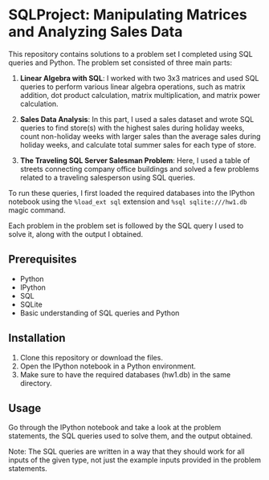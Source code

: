 # SQLProject: Manipulating Matrices and Analyzing Sales Data 

This repository contains solutions to a problem set I completed using SQL queries and Python. The problem set consisted of three main parts:

1. **Linear Algebra with SQL**: I worked with two 3x3 matrices and used SQL queries to perform various linear algebra operations, such as matrix addition, dot product calculation, matrix multiplication, and matrix power calculation. 

2. **Sales Data Analysis**: In this part, I used a sales dataset and wrote SQL queries to find store(s) with the highest sales during holiday weeks, count non-holiday weeks with larger sales than the average sales during holiday weeks, and calculate total summer sales for each type of store.

3. **The Traveling SQL Server Salesman Problem**: Here, I used a table of streets connecting company office buildings and solved a few problems related to a traveling salesperson using SQL queries. 

To run these queries, I first loaded the required databases into the IPython notebook using the `%load_ext sql` extension and `%sql sqlite:///hw1.db` magic command.

Each problem in the problem set is followed by the SQL query I used to solve it, along with the output I obtained.

## Prerequisites

- Python
- IPython
- SQL
- SQLite
- Basic understanding of SQL queries and Python

## Installation

1. Clone this repository or download the files.
2. Open the IPython notebook in a Python environment.
3. Make sure to have the required databases (hw1.db) in the same directory.

## Usage

Go through the IPython notebook and take a look at the problem statements, the SQL queries used to solve them, and the output obtained. 

Note: The SQL queries are written in a way that they should work for all inputs of the given type, not just the example inputs provided in the problem statements. 
